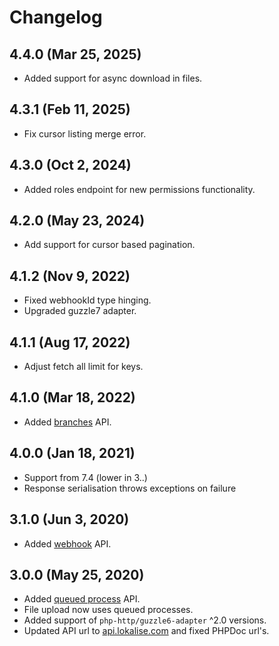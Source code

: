 # Changelog

## 4.4.0 (Mar 25, 2025)

- Added support for async download in files.

## 4.3.1 (Feb 11, 2025)

- Fix cursor listing merge error.

## 4.3.0 (Oct 2, 2024)

- Added roles endpoint for new permissions functionality.

## 4.2.0 (May 23, 2024)

- Add support for cursor based pagination.

## 4.1.2 (Nov 9, 2022)

- Fixed webhookId type hinging.
- Upgraded guzzle7 adapter.

## 4.1.1 (Aug 17, 2022)

- Adjust fetch all limit for keys.

## 4.1.0 (Mar 18, 2022)

- Added [branches](Docs/branches.md) API.

## 4.0.0 (Jan 18, 2021)

- Support from 7.4 (lower in 3..)
- Response serialisation throws exceptions on failure

## 3.1.0 (Jun 3, 2020)

- Added [webhook](Docs/webhooks.md) API.

## 3.0.0 (May 25, 2020)

- Added [queued process](Docs/queuedProcesses.md) API.
- File upload now uses queued processes.
- Added support of `php-http/guzzle6-adapter` ^2.0 versions.
- Updated API url to [api.lokalise.com](https://api.lokalise.com) and fixed PHPDoc url's.
